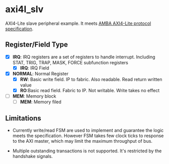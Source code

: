 # axi4l_slv

AXI4-Lite slave peripheral example. It meets [AMBA AXI4-Lite protocol specification](https://developer.arm.com/architectures/system-architectures/amba).

## Register/Field Type

- [x] **IRQ**: IRQ registers are a set of registers to handle interrupt. Including STAT, TRIG, TRAP, MASK, FORCE subfunction registers
  - [x] **IRQ**: IRQ Field

- [x] **NORMAL**: Normal Register
  - [x] **RW**: Basic write field. IP to fabric. Also readable. Read return written value
  - [x] **RO**:Basic read field. Fabric to IP. Not writable. Write takes no effect

- [ ] **MEM**: Memory block
  - [ ] **MEM**: Memory filed

## Limitations

- Currently write/read FSM are used to implement and guarantee the logic meets the specification. However FSM takes few clock ticks to response to the AXI master, which may limit the maximum throughput of bus.

- Multiple outstanding transactions is not supported. It's restricted by the handshake signals.
